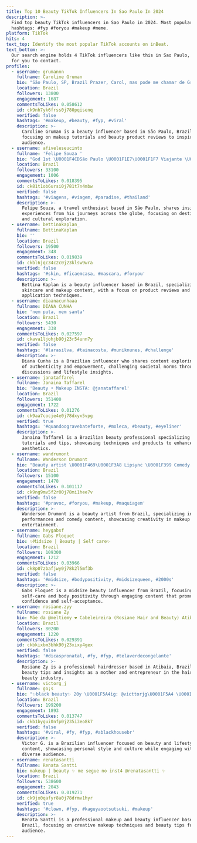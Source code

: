 ```yaml
---
title: Top 10 Beauty TikTok Influencers In Sao Paulo In 2024
description: >-
  Find top beauty TikTok influencers in Sao Paulo in 2024. Most popular
  hashtags: #fyp #foryou #makeup #meme.
platform: TikTok
hits: 4
text_top: Identify the most popular TikTok accounts on inBeat.
text_bottom: >-
  Our search engine holds 4 TikTok influencers like this in Sao Paulo, Brazil
  for you to contact.
profiles:
  - username: grumannn
    fullname: Caroline Gruman
    bio: "São Paulo, SP, Brazil Prazer, Carol, mas pode me chamar de Gruman✨ \U0001F98B✨\U0001FA90"
    location: Brazil
    followers: 13800
    engagement: 1687
    commentsToLikes: 0.058612
    id: ck9nh7yk6frss0j780pqisenq
    verified: false
    hashtags: '#makeup, #beauty, #fyp, #viral'
    description: >-
      Caroline Gruman is a beauty influencer based in São Paulo, Brazil,
      focusing on makeup tutorials and beauty product reviews to inspire her
      audience.
  - username: afiveleseucinto
    fullname: 'Felipe Souza '
    bio: "God 1st \U0001F4CDSão Paulo \U0001F1E7\U0001F1F7 Viajante \U0001F9F3"
    location: Brazil
    followers: 33100
    engagement: 1006
    commentsToLikes: 0.018395
    id: ck81t1ob6ursi0j781t7n4mbw
    verified: false
    hashtags: '#viagens, #viagem, #paradise, #thailand'
    description: >-
      Felipe Souza, a travel enthusiast based in São Paulo, shares insights and
      experiences from his journeys across the globe, focusing on destinations
      and cultural exploration.
  - username: bettinakaplan_
    fullname: BettinaKaplan
    bio: ''
    location: Brazil
    followers: 19500
    engagement: 348
    commentsToLikes: 0.019839
    id: ckbl6jqc34c2c0j23klsw9wra
    verified: false
    hashtags: '#skin, #ficaemcasa, #mascara, #foryou'
    description: >-
      Bettina Kaplan is a beauty influencer based in Brazil, specializing in
      skincare and makeup content, with a focus on product reviews and
      application techniques.
  - username: diaanacunhaaa
    fullname: DIANA CUNHA
    bio: 'nem puta, nem santa'
    location: Brazil
    followers: 5430
    engagement: 338
    commentsToLikes: 0.027597
    id: ckava1ljohjb90j23r54unn7y
    verified: false
    hashtags: '#larasilva, #tainacosta, #muniknunes, #challenge'
    description: >-
      Diana Cunha is a Brazilian influencer who shares content exploring themes
      of authenticity and empowerment, challenging societal norms through candid
      discussions and lifestyle insights.
  - username: janataffarel
    fullname: Janaina Taffarel
    bio: 'Beauty • Makeup INSTA: @janataffarel'
    location: Brazil
    followers: 351400
    engagement: 1722
    commentsToLikes: 0.01276
    id: ck9aa7cocje4e0j78dxyx5vpg
    verified: true
    hashtags: '#quandoogravebateforte, #moleca, #beauty, #eyeliner'
    description: >-
      Janaina Taffarel is a Brazilian beauty professional specializing in makeup
      tutorials and tips, showcasing techniques and products to enhance personal
      aesthetics.
  - username: wandrumont
    fullname: Wanderson Drumont
    bio: "Beauty artist \U0001F469‍\U0001F3A8 Lipsync \U0001F399 Comedy \U0001F923"
    location: Brazil
    followers: 15100
    engagement: 1478
    commentsToLikes: 0.101117
    id: ck9ng9mv5f2r00j78mi1hee7v
    verified: false
    hashtags: '#pravoc, #foryou, #makeup, #maquiagem'
    description: >-
      Wanderson Drumont is a beauty artist from Brazil, specializing in lip sync
      performances and comedy content, showcasing creativity in makeup and
      entertainment.
  - username: heygabsf
    fullname: Gabs Floquet
    bio: ✨Midsize | Beauty | Self care✨
    location: Brazil
    followers: 109300
    engagement: 1212
    commentsToLikes: 0.03966
    id: ck8p07zbafjwy0j78k2l5mf3b
    verified: false
    hashtags: '#midsize, #bodypositivity, #midsizequeen, #2000s'
    description: >-
      Gabs Floquet is a midsize beauty influencer from Brazil, focusing on
      self-care and body positivity through engaging content that promotes
      confidence and self-acceptance.
  - username: rosiane.zyy
    fullname: rosiane Zy
    bio: Mãe da @meltiemy ❤️ Cabeleireira (Rosiane Hair and Beauty) Atibaia-SP
    location: Brazil
    followers: 80200
    engagement: 1220
    commentsToLikes: 0.029391
    id: ckbkixbm3bhk90j23xixy4gex
    verified: false
    hashtags: '#dicaspronatal, #fy, #fyp, #telaverdecongelante'
    description: >-
      Rosiane Zy is a professional hairdresser based in Atibaia, Brazil, sharing
      beauty tips and insights as a mother and entrepreneur in the hair and
      beauty industry.
  - username: victorg_j
    fullname: go¡s
    bio: "✨black beauty✨ 20y \U0001F5A4ig: @victtorjg\U0001F5A4 \U0001F90Drumo aos 200k\U0001F90D"
    location: Brazil
    followers: 199200
    engagement: 1893
    commentsToLikes: 0.013747
    id: ckb1bygui0nfp0j235i3eo8k7
    verified: false
    hashtags: '#viral, #fy, #fyp, #ablackhousebr'
    description: >-
      Victor G. is a Brazilian influencer focused on beauty and lifestyle
      content, showcasing personal style and culture while engaging with a
      diverse audience.
  - username: renatasantti
    fullname: Renata Santti
    bio: makeup | beauty ✨ me segue no inst4 @renatasantti ✨
    location: Brazil
    followers: 538600
    engagement: 2043
    commentsToLikes: 0.019271
    id: ck9jx0qafyr8a0j78drmv1hyr
    verified: true
    hashtags: '#clown, #fyp, #kaguyaootsutsuki, #makeup'
    description: >-
      Renata Santti is a professional makeup and beauty influencer based in
      Brazil, focusing on creative makeup techniques and beauty tips for her
      audience.
---
```


